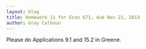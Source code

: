 ```yaml
---
layout: blog
title: Homework 11 for Econ 671, due Nov 21, 2013
author: Gray Calhoun
---
```


Please do Applications 9.1 and 15.2 in Greene.
